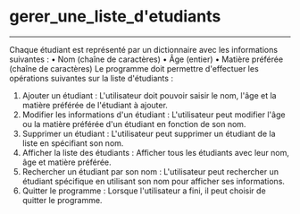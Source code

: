 # gerer_une_liste_d'etudiants
--------------------------------
Chaque étudiant est
représenté par un dictionnaire avec les informations suivantes :
• Nom (chaîne de caractères)
• Âge (entier)
• Matière préférée (chaîne de caractères)
Le programme doit permettre d'effectuer les opérations suivantes sur la liste d'étudiants :
1. Ajouter un étudiant : L'utilisateur doit pouvoir saisir le nom, l'âge et la matière préférée de
l'étudiant à ajouter.
2. Modifier les informations d'un étudiant : L'utilisateur peut modifier l'âge ou la matière
préférée d'un étudiant en fonction de son nom.
3. Supprimer un étudiant : L'utilisateur peut supprimer un étudiant de la liste en spécifiant son
nom.
4. Afficher la liste des étudiants : Afficher tous les étudiants avec leur nom, âge et matière
préférée.
5. Rechercher un étudiant par son nom : L'utilisateur peut rechercher un étudiant spécifique en
utilisant son nom pour afficher ses informations.
6. Quitter le programme : Lorsque l'utilisateur a fini, il peut choisir de quitter le programme.
